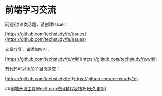 前端学习交流
=========================

  
问题/讨论类话题，请创建Issue：


[https://github.com/techstudy/fe/issues](https://github.com/techstudy/fe/issues)

   

文章分享，请添加wiki：


[https://github.com/techstudy/fe/wiki](https://github.com/techstudy/fe/wiki)


有代码可以添加子目录提交： 

[https://github.com/techstudy/fe](https://github.com/techstudy/fe)


##[前端开发工具WebStorm使用教程及技巧(长久更新)](https://github.com/techstudy/fe)